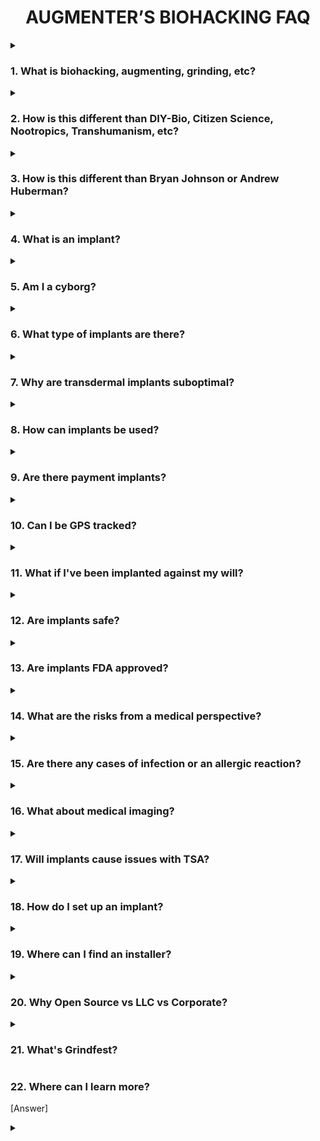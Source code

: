 <div align="center"> 

# AUGMENTER’S BIOHACKING FAQ

</div>

<details><summary>

### 1. What is biohacking, augmenting, grinding, etc?

</summary>

 - For the purposes of this guide, biohacking refers to the use of implanted technologies such as NFC/RFID microchips, sensory magnets, LEDs, and similar enhancements.

- **AUGMENTING**: To enhance or amplify something by adding to it, or in this context, to modify or improve the human body.

- **BIOHACKING**: The unconventional or subversive application of technology to enhance or alter the human body's structure or capabilities. A portmanteau of BIO and HACKING.

- **GRINDING**: A subset of biohacking that focuses on more radical and customized implants, augmentations, and modifications.

</details>

<details><summary>

### 2. How is this different than DIY-Bio, Citizen Science, Nootropics, Transhumanism, etc?

</summary>

- This guide defines biohacking as the integration of implanted technologies, focusing on physical augmentation rather than biological experimentation or philosophical ideologies. It differs from DIY-BIO, citizen science, nootropics, and transhumanism by emphasizing practical, accessible enhancements to the body using technology.

- **DIY-BIO**: Scientific research in biology undertaken by individuals outside the traditional setting of academic or research institutions, utilizing home labs with methods comparable to those in research facilities.

- **CITIZEN SCIENCE**: Scientific research conducted by non-professionals outside the traditional setting of academic or research institutions.

- **NOOTROPICS**: Commonly known as "smart drugs" or "cognitive enhancers," these synthetic and natural compounds are purported to enhance cognitive function.

- **TRANSHUMANISM**: A philosophical movement that promotes the use of technology to augment human existence as a way to improve individual abilities, life quality, and to mitigate disease and suffering.

</details>

<details><summary>

### 3. How is this different than Bryan Johnson or Andrew Huberman?

</summary>

 - Unlike Bryan Johnson’s focus on longevity through biomedical intervention or Andrew Huberman’s emphasis on optimizing brain and body function through evidence-based practices, this guide’s centers on integrating implanted technologies. It prioritizes practical, hands-on augmentations over biological optimization or health monitoring.

</details>

<details><summary>

### 4. What is an implant?

</summary>

 - In this context, an implant refers to embedded devices like [NFC/RFID microchips](https://dangerousthings.com/product/next/), [flexible implants](https://dangerousthings.com/product/apex-flex/), [magnets](https://dangerousthings.com/product/xg3/), [LEDs](https://dangerousthings.com/product/xsiid/), and similar technologies.

 - **IMPLANT**: Inert material or object embedded within the body.

</details>

<details><summary>

### 5. Am I a cyborg?

</summary>

- Do you feel like a cyborg? This question delves into personal identity and opinion, and there's been extensive discussion on the topic. Check-out some of the following readings:

- **CYBORG**: A person whose physiological abilities are extended beyond normal limitations by human-machine systems. A portmanteau of CYBERNETIC and ORGANISM.

- [COMMON CYBORG:](https://granta.com/common-cyborg/) The experiences of a woman who considers herself a cyborg due to her use of prosthetics. Explore the complexities of living with a technological limb, societal perceptions, and the exclusion of disabled perspectives in discussions on cyborg identities.

- [CYBORG MANIFESTO: SCIENCE, TECHNOLOGY, AND SOCIALIST-FEMINISM IN THE LATE TWENTIETH CENTURY:](https://doi.org/10.5749/minnesota/9780816650477.003.0001) 1980s American socialist feminism through the lens of C3I (command-control-communications-intelligence) systems, exploring the amalgamation of sciences and natural-social realms within this framework.

- [CYBORGS, AGENTS, AND TRANSHUMANISTS CROSSING TRADITIONAL BORDERS OF BODY AND IDENTITY IN THE CONTEXT OF NEW TECHNOLOGY:](http://dx.doi.org/10.1162/002409400552838) Delves into the significance of the body's continuous interaction with the world, suggesting that attempts to alter or control the body through technology stem from a desire to manage the unpredictable and unconscious aspects of human life.

- [CYBORGS AND SPACE:](https://web.mit.edu/digitalapollo/Documents/Chapter1/cyborgs.pdf) Examines the transition towards integrating humans with machines, or "cyborgs," to adapt to space environments, detailing technological and biological modifications necessary for survival in extraterrestrial conditions. 

- [CYBORG MORALS, CYBORG VALUES, CYBORG ETHICS:](http://dx.doi.org/10.1023/B:ETIN.0000006870.65865.cf) Discusses the state and ethical implications of the emerging era of cyborgs, exploring pathways to becoming a cyborg, various types, and the author's personal experimentation, highlighting the importance of addressing ethical issues as advancements impact human and cyborg relations.

- [CYBORG PEDAGOGY PERFORMING RESISTANCE IN THE DIGITAL AGE:](https://doi.org/10.2307/1321078) Posits the cyborg as a metaphor for critiquing the influence of information technology on posthuman identity and bodies, through the examination of performance artists like Stelarc and Orlan, introducing "cyborg pedagogies" as a means to explore digital culture's impact.

- [HEAVENLY BODIES: WHY IT MATTERS THAT CYBORGS HAVE ALWAYS BEEN ABOUT DISABILITY, MENTAL HEALTH, AND MARGINALIZATION:](https://afutureworththinkingabout.com/?p=5396) The importance of inclusivity, adaptability, and honoring lived experiences in shaping future understandings of the cyborg and human existence.

- [I, CYBORG:](https://isbnsearch.org/isbn/0252072154) The journey of Kevin Warwick, a trailblazer in the field of cybernetics, who has taken extraordinary steps to become part human, part machine.

- [LAW AND POLICY IN AN ERA OF CYBORG-ASSISTED-LIFE THE IMPLICATIONS OF INTERFACING IN-THE-BODY TECHNOLOGIES TO THE OUTER WORLD:](https://doi.org/10.1109/ISTAS.2013.6613121) Advancements in medical technology are poised to integrate high-performance computational processors and synthetic DNA with human anatomy, promising to extend lifespans, enhance intellect, and introduce smart nano-prosthetics, but also raising critical ethical questions about accessibility, security, and the very definition of "human" in a future dominated by human cyborgs.

- [NATURAL-BORN CYBORGS MINDS, TECHNOLOGIES, AND THE FUTURE OF HUMAN INTELLIGENCE:](https://isbnsearch.org/isbn/0195177517) Challenges the  depiction of cyborgs in popular culture, arguing that humans are inherently cyborg-like due to our natural ability to integrate tools and technologies into our existence.

</details>

<details><summary>

### 6. What type of implants are there?

</summary>

Implants come in a wide variety of forms, including:

- [Microchips](https://dangerousthings.com/product/next/)
- [Flexible](https://dangerousthings.com/product/apex-flex/)
- [Magnets](https://dangerousthings.com/product/xg3/)

</details>

<details><summary>

### 7. Why are transdermal implants suboptimal?

</summary>

 - Transdermal implants, which reside both above and beneath the skin, are generally considered suboptimal due to their increased risk of infection and rejection.

</details>

<details><summary>

### 8. How can implants be used?

</summary>

Implants can be used in a wide variety of ways, including: 

- Visual
- Auditory
- Tactile
- NFC/RFID Identification
- Payment
- Illumination
- Data Storage
- Sensory Perception

</details>

<details><summary>

### 9. Are there payment implants?

</summary>

 - Yes, payment implants do exist, but they have yet to become mainstream due to limitations imposed by the financial and credit industries. One example of a payment implant is the [Walletmor](https://cyborg.ksecsolutions.com/product/walletmor-installation-apex-needle/).

</details>

<details><summary>

### 10. Can I be GPS tracked?

</summary>

- The short answer is no.

- The long answer is no because RFID/NFC and GPS tracking, is 'Active RFID location tracking integrated with a GPS tracking system'. This differs from simple RFID/NFC identification, which is passively powered and remains inactive the majority of the time. Consider pet microchips: if your dog is lost, someone must take it to a veterinarian to have the microchip scanned. There's no way to GPS locate a lost animal solely from it's microchip. 

</details>

<details><summary>

### 11. What if I've been implanted against my will?

</summary>

- If you suspect that you have been implanted against your will, I highly recommend reading the following forum thread: https://forum.dangerousthings.com/t/so-you-think-youve-been-implanted-against-your-will/64

</details>

<details><summary>

### 12. Are implants safe?

</summary>

- Although implants haven't received FDA approval, they are considered as safe as other body modifications, such as tattoos or piercings. 

</details>

<details><summary>

### 13. Are implants FDA approved?

</summary>

 - The majority of implants lack FDA approval, but that doesn’t mean efforts aren’t underway to obtain it as is the case for the [VivoKey Spark 2](https://dangerousthings.com/product/vivokey-spark/).

</details>

<details><summary>

### 14. What are the risks from a medical perspective?

</summary>

- Early animal studies suggested an increased risk of cancerous tumors developing near implants, but the detail most often left out is that cancer was being induced and accelerated in these studies. There's very little real medical risk.

</details>

<details><summary>

### 15. Are there any cases of infection or an allergic reaction?

</summary>

- Infection, allergic reaction, or rejection are rare and typically the result of poor aftercare or subpar DIY coatings. There are few recent cases with x-series bioglass microchip implants, which are among the most common.

</details>

<details><summary>

### 16. What about medical imaging?

</summary>

- Medical imaging is a non-issue except for implanted magnets. Dangerous Things provides an MRI compatibility guide for glass microchips, and a few individuals have undergone MRIs with magnets, although this isn't recommended.

- [MRI Compatibility Guide](https://forum.dangerousthings.com/uploads/default/original/1X/289af3580c98807bdd9de089a27d73f383ce7bce.pdf)

</details>

<details><summary>

### 17. Will implants cause issues with TSA?

</summary>

[Answer]

</details>

<details><summary>

### 18. How do I set up an implant?

</summary>

[Answer]

</details>

<details><summary>

### 19. Where can I find an installer?

</summary>

[Answer]

</details>

<details><summary>

### 20. Why Open Source vs LLC vs Corporate?

</summary>

[Answer]

</details>

<details><summary>

### 21. What's Grindfest?

</summary>

- Grindfest is an annual implant meetup held in the desert north of Los Angeles.

- [Grindfest Information](https://augmentationlimitles.ipage.com/grindfest/)

</details>

### 22. Where can I learn more?

</summary>

[Answer]

</details>

<details><summary>

